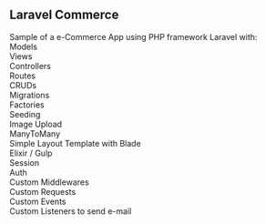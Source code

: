 ## Laravel Commerce

Sample of a e-Commerce App using PHP framework Laravel with:  
Models  
Views  
Controllers  
Routes  
CRUDs  
Migrations  
Factories  
Seeding  
Image Upload  
ManyToMany  
Simple Layout Template with Blade  
Elixir / Gulp  
Session  
Auth  
Custom Middlewares  
Custom Requests  
Custom Events  
Custom Listeners to send e-mail  
